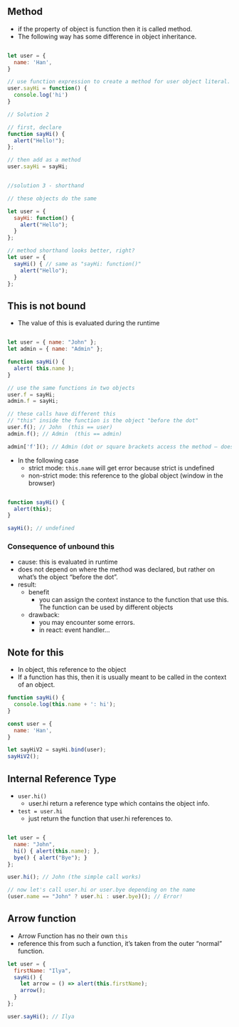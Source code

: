 ## Method
* if the property of object is function then it is called method.
* The following way has some difference in  object inheritance.



```js

let user = {
  name: 'Han',
}

// use function expression to create a method for user object literal.
user.sayHi = function() {
  console.log('hi')
}

// Solution 2

// first, declare
function sayHi() {
  alert("Hello!");
};

// then add as a method
user.sayHi = sayHi;


//solution 3 - shorthand

// these objects do the same

let user = {
  sayHi: function() {
    alert("Hello");
  }
};

// method shorthand looks better, right?
let user = {
  sayHi() { // same as "sayHi: function()"
    alert("Hello");
  }
};


```

## This is not bound
* The value of this is evaluated during the runtime


```js

let user = { name: "John" };
let admin = { name: "Admin" };

function sayHi() {
  alert( this.name );
}

// use the same functions in two objects
user.f = sayHi;
admin.f = sayHi;

// these calls have different this
// "this" inside the function is the object "before the dot"
user.f(); // John  (this == user)
admin.f(); // Admin  (this == admin)

admin['f'](); // Admin (dot or square brackets access the method – doesn't matter)


```


* In the following case
  * strict mode: `this.name` will get error because strict is undefined
  * non-strict mode: this reference to the global object (window in the browser)

```js

function sayHi() {
  alert(this);
}

sayHi(); // undefined

```

### Consequence of unbound this
* cause: this is evaluated in runtime
* does not depend on where the method was declared, but rather on what’s the object “before the dot”.
* result:
  * benefit
    * you can assign the context instance to the function that use this. The function can be used by different objects
  * drawback:
    * you may encounter some errors.
    * in react: event handler...



## Note for this
* In object, this reference to the object
* If a function has this, then it is usually meant to be called in the context of an object.


 ```js
 function sayHi() {
   console.log(this.name + ': hi');
 }

 const user = {
   name: 'Han',
 }

 let sayHiV2 = sayHi.bind(user);
 sayHiV2();

 ```


## Internal Reference Type
* `user.hi()`
  * user.hi return a reference type which contains the object info.
* `test = user.hi`
  * just return the function that user.hi references to.


```js

let user = {
  name: "John",
  hi() { alert(this.name); },
  bye() { alert("Bye"); }
};

user.hi(); // John (the simple call works)

// now let's call user.hi or user.bye depending on the name
(user.name == "John" ? user.hi : user.bye)(); // Error!

```

## Arrow function
* Arrow Function has no their own `this`
*  reference this from such a function, it’s taken from the outer “normal” function.

```js
let user = {
  firstName: "Ilya",
  sayHi() {
    let arrow = () => alert(this.firstName);
    arrow();
  }
};

user.sayHi(); // Ilya

```
